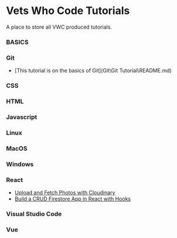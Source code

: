 # Vets Who Code Tutorials

A place to store all VWC produced tutorials.

### BASICS

### Git

* [This tutorial is on the basics of Git](Git\Git Tutorial\README.md)

### CSS

### HTML

### Javascript

### Linux

### MacOS

### Windows

### React

* [Upload and Fetch Photos with Cloudinary](React\React-Firestore-CRUD\React_FireStore_CRUD.md)
* [Build a CRUD Firestore App in React with Hooks](React\Upload_Images_To_Cloudinary\Upload_Images_To_Cloudinary.md)

### Visual Studio Code

### Vue

